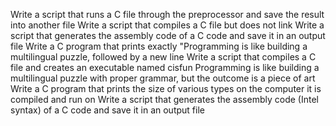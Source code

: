 Write a script that runs a C file through the preprocessor and save the result into another file
Write a script that compiles a C file but does not link
Write a script that generates the assembly code of a C code and save it in an output file
Write a C program that prints exactly "Programming is like building a multilingual puzzle, followed by a new line
Write a script that compiles a C file and creates an executable named cisfun
Programming is like building a multilingual puzzle
with proper grammar, but the outcome is a piece of art
Write a C program that prints the size of various types on the computer it is compiled and run on
Write a script that generates the assembly code (Intel syntax) of a C code and save it in an output file
